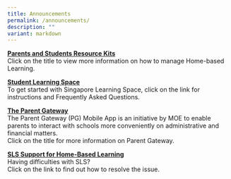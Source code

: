```yaml
---
title: Announcements
permalink: /announcements/
description: ""
variant: markdown
---
```

**[Parents and Students Resource Kits](https://tinyurl.com/capshblresourcekit)**
<br>
Click on the title to view more information on how to manage Home-based Learning.

**[Student Learning Space](/files/Student%20Annexes%20(Instructions%20and%20FAQs%20updated%2029%20Mar).pdf)**
<br>
To get started with Singapore Learning Space, click on the link for instructions and Frequently Asked Questions.

**[The Parent Gateway](https://youtu.be/tW9jwyuovOo)**
<br>
The Parent Gateway (PG) Mobile App is an initiative by MOE to enable parents to interact with schools more conveniently on administrative and financial matters. <br>
Click on the title for more information on Parent Gateway.

**[SLS Support for Home-Based Learning](/files/SLS%20Helplines.pdf)**<br>
Having difficulties with SLS?  
Click on the link to find out how to resolve the issue.